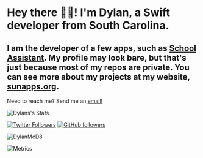 # Hey there 👋🏻!  I'm Dylan, a Swift developer from South Carolina.

## I am the developer of a few apps, such as [School Assistant](sunapps.org/sa). My profile may look bare, but that's just because most of my repos are private. You can see more about my projects at my website, [sunapps.org](https://sunapps.org).

Need to reach me? Send me an [email!](mailto:sunapps@dlmconsulting.org)



![Dylans's Stats](https://github-readme-stats.vercel.app/api?username=DylanMcD8&show_icons=true&count_private=true&theme=dark)

[![Twitter Followers](https://img.shields.io/twitter/follow/DylanMcD8?label=Followers&style=social)](https://twitter.com/DylanMcD8) 
[![GitHub followers](https://img.shields.io/github/followers/DylanMcD8?label=Followers&style=social)](https://github.com/DylanMcD8/)
<p align="left"> <img src="https://komarev.com/ghpvc/?username=DylanMcD8" alt="DylanMcD8" /> </p>

![Metrics](https://metrics.lecoq.io/DylanMcD8?template=classic&languages=1&stars=1&habits=1&languages.limit=8&languages.colors=github&languages.threshold=0%25&habits.from=200&habits.days=20&habits.facts=true&habits.charts=true&stars.limit=4&config.timezone=America%2FNew_York&config.padding=12%25%2C%2026%25)
